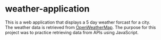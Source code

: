 # weather-application

This is a web application that displays a 5 day weather forcast for a city. The weather data is retrieved from <a href="https://openweathermap.org/api">OpenWeatherMap</a>. The purpose for this project was to practice retrieving data from APIs using JavaScript.  
